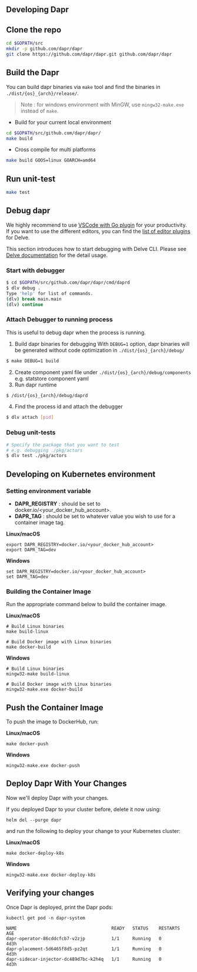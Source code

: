 ## Developing Dapr

## Clone the repo

```bash
cd $GOPATH/src
mkdir -p github.com/dapr/dapr
git clone https://github.com/dapr/dapr.git github.com/dapr/dapr
```

## Build the Dapr

You can build dapr binaries via `make` tool and find the binaries in `./dist/{os}_{arch}/release/`.

> Note : for windows environment with MinGW, use `mingw32-make.exe` instead of `make`.

* Build for your current local environment

```bash
cd $GOPATH/src/github.com/dapr/dapr/
make build
```

* Cross compile for multi platforms

```bash
make build GOOS=linux GOARCH=amd64
```

## Run unit-test

```bash
make test
```

## Debug dapr

We highly recommend to use [VSCode with Go plugin](https://marketplace.visualstudio.com/items?itemName=ms-vscode.Go) for your productivity. If you want to use the different editors, you can find the [list of editor plugins](https://github.com/go-delve/delve/blob/master/Documentation/EditorIntegration.md) for Delve.

This section introduces how to start debugging with Delve CLI. Please see [Delve documentation](https://github.com/go-delve/delve/tree/master/Documentation) for the detail usage.

### Start with debugger

```bash
$ cd $GOPATH/src/github.com/dapr/dapr/cmd/daprd
$ dlv debug .
Type 'help' for list of commands.
(dlv) break main.main
(dlv) continue
```

### Attach Debugger to running process

This is useful to debug dapr when the process is running.

1. Build dapr binaries for debugging
   With `DEBUG=1` option, dapr binaries will be generated without code optimization in `./dist/{os}_{arch}/debug/`

```bash
$ make DEBUG=1 build
```

2. Create component yaml file under `./dist/{os}_{arch}/debug/components` e.g. statstore component yaml
3. Run dapr runtime

```bash
$ /dist/{os}_{arch}/debug/daprd
```

4. Find the process id and attach the debugger

```bash
$ dlv attach [pid]
```

### Debug unit-tests

```bash
# Specify the package that you want to test
# e.g. debugging ./pkg/actors
$ dlv test ./pkg/actors
```

## Developing on Kubernetes environment

### Setting environment variable

* **DAPR_REGISTRY** : should be set to docker.io/<your_docker_hub_account>.
* **DAPR_TAG** : should be set to whatever value you wish to use for a container image tag.

**Linux/macOS**

```
export DAPR_REGISTRY=docker.io/<your_docker_hub_account>
export DAPR_TAG=dev
```

**Windows**

```
set DAPR_REGISTRY=docker.io/<your_docker_hub_account>
set DAPR_TAG=dev
```

### Building the Container Image

Run the appropriate command below to build the container image.

**Linux/macOS**
```
# Build Linux binaries
make build-linux

# Build Docker image with Linux binaries
make docker-build
```

**Windows**
```
# Build Linux binaries
mingw32-make build-linux

# Build Docker image with Linux binaries
mingw32-make.exe docker-build
```

## Push the Container Image

To push the image to DockerHub, run:

**Linux/macOS**
```
make docker-push
```

**Windows**
```
mingw32-make.exe docker-push
```

## Deploy Dapr With Your Changes

Now we'll deploy Dapr with your changes. 

If you deployed Dapr to your cluster before, delete it now using:

```
helm del --purge dapr
```

and run the following to deploy your change to your Kubernetes cluster:

**Linux/macOS**
```
make docker-deploy-k8s
```

**Windows**
```
mingw32-make.exe docker-deploy-k8s
```

## Verifying your changes

Once Dapr is deployed, print the Dapr pods:

```
kubectl get pod -n dapr-system

NAME                                    READY   STATUS    RESTARTS   AGE
dapr-operator-86cddcfcb7-v2zjp          1/1     Running   0          4d3h
dapr-placement-5d6465f8d5-pz2qt         1/1     Running   0          4d3h
dapr-sidecar-injector-dc489d7bc-k2h4q   1/1     Running   0          4d3h
```
